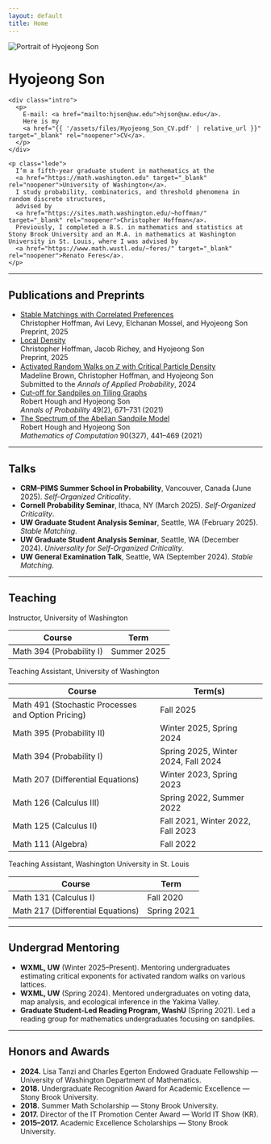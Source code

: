 ```yaml
---
layout: default
title: Home
---
```


<div class="hero">
  <img src="{{ '/assets/files/profile.jpeg' | relative_url }}" alt="Portrait of Hyojeong Son">
  <div>
    <h1>Hyojeong Son</h1>

    <div class="intro">
      <p>
        E-mail: <a href="mailto:hjson@uw.edu">hjson@uw.edu</a>.
        Here is my
        <a href="{{ '/assets/files/Hyojeong_Son_CV.pdf' | relative_url }}" target="_blank" rel="noopener">CV</a>.
      </p>
    </div>

    <p class="lede">
      I’m a fifth-year graduate student in mathematics at the
      <a href="https://math.washington.edu" target="_blank" rel="noopener">University of Washington</a>.
      I study probability, combinatorics, and threshold phenomena in random discrete structures,
      advised by
      <a href="https://sites.math.washington.edu/~hoffman/" target="_blank" rel="noopener">Christopher Hoffman</a>.
      Previously, I completed a B.S. in mathematics and statistics at Stony Brook University and an M.A. in mathematics at Washington University in St. Louis, where I was advised by
      <a href="https://www.math.wustl.edu/~feres/" target="_blank" rel="noopener">Renato Feres</a>.
    </p>
  </div>
</div>

---

## Publications and Preprints

<ul class="pubcards">
  <li class="pubcard">
    <div class="pub-title"><a href="{{ '/assets/files/stable_matchings_correlated_preferences.pdf' | relative_url }}" target="_blank" rel="noopener">Stable Matchings with Correlated Preferences</a></div>
    <div class="pub-authors">Christopher Hoffman, Avi Levy, Elchanan Mossel, and Hyojeong Son</div>
    <div class="pub-venue">Preprint, 2025</div>
  </li>
  <li class="pubcard">
    <div class="pub-title"><a href="{{ '/assets/files/local_density.pdf' | relative_url }}" target="_blank" rel="noopener">Local Density</a></div>
    <div class="pub-authors">Christopher Hoffman, Jacob Richey, and Hyojeong Son</div>
    <div class="pub-venue">Preprint, 2025</div>
  </li>
  <li class="pubcard">
    <div class="pub-title"><a href="https://arxiv.org/abs/2411.07609" target="_blank" rel="noopener">Activated Random Walks on ℤ with Critical Particle Density</a></div>
    <div class="pub-authors">Madeline Brown, Christopher Hoffman, and Hyojeong Son</div>
    <div class="pub-venue">Submitted to the <em>Annals of Applied Probability</em>, 2024</div>
  </li>
  <li class="pubcard">
    <div class="pub-title"><a href="https://arxiv.org/abs/1902.04174" target="_blank" rel="noopener">Cut-off for Sandpiles on Tiling Graphs</a></div>
    <div class="pub-authors">Robert Hough and Hyojeong Son</div>
    <div class="pub-venue"><em>Annals of Probability</em> 49(2), 671–731 (2021)</div>
  </li>
  <li class="pubcard">
    <div class="pub-title"><a href="https://arxiv.org/abs/1905.07015" target="_blank" rel="noopener">The Spectrum of the Abelian Sandpile Model</a></div>
    <div class="pub-authors">Robert Hough and Hyojeong Son</div>
    <div class="pub-venue"><em>Mathematics of Computation</em> 90(327), 441–469 (2021)</div>
  </li>
</ul>

---

## Talks

<ul class="tight">
  <li><strong>CRM–PIMS Summer School in Probability</strong>, Vancouver, Canada (June 2025). <em>Self-Organized Criticality</em>.</li>
  <li><strong>Cornell Probability Seminar</strong>, Ithaca, NY (March 2025). <em>Self-Organized Criticality</em>.</li>
  <li><strong>UW Graduate Student Analysis Seminar</strong>, Seattle, WA (February 2025). <em>Stable Matching</em>.</li>
  <li><strong>UW Graduate Student Analysis Seminar</strong>, Seattle, WA (December 2024). <em>Universality for Self-Organized Criticality</em>.</li>
  <li><strong>UW General Examination Talk</strong>, Seattle, WA (September 2024). <em>Stable Matching</em>.</li>
</ul>

---

## Teaching

<div class="teach-block">
  <div class="role-label">Instructor, University of Washington</div>
  <table class="table">
    <colgroup><col class="course"><col class="term"></colgroup>
    <thead><tr><th>Course</th><th>Term</th></tr></thead>
    <tbody>
      <tr><td>Math 394 (Probability I)</td><td>Summer 2025</td></tr>
    </tbody>
  </table>
</div>

<div class="teach-block">
  <div class="role-label">Teaching Assistant, University of Washington</div>
  <table class="table">
    <colgroup><col class="course"><col class="term"></colgroup>
    <thead><tr><th>Course</th><th>Term(s)</th></tr></thead>
    <tbody>
      <tr><td>Math 491 (Stochastic Processes and Option Pricing)</td><td>Fall 2025</td></tr>
      <tr><td>Math 395 (Probability II)</td><td>Winter 2025, Spring 2024</td></tr>
      <tr><td>Math 394 (Probability I)</td><td>Spring 2025, Winter 2024, Fall 2024</td></tr>
      <tr><td>Math 207 (Differential Equations)</td><td>Winter 2023, Spring 2023</td></tr>
      <tr><td>Math 126 (Calculus III)</td><td>Spring 2022, Summer 2022</td></tr>
      <tr><td>Math 125 (Calculus II)</td><td>Fall 2021, Winter 2022, Fall 2023</td></tr>
      <tr><td>Math 111 (Algebra)</td><td>Fall 2022</td></tr>
    </tbody>
  </table>
</div>

<div class="teach-block">
  <div class="role-label">Teaching Assistant, Washington University in St. Louis</div>
  <table class="table">
    <colgroup><col class="course"><col class="term"></colgroup>
    <thead><tr><th>Course</th><th>Term</th></tr></thead>
    <tbody>
      <tr><td>Math 131 (Calculus I)</td><td>Fall 2020</td></tr>
      <tr><td>Math 217 (Differential Equations)</td><td>Spring 2021</td></tr>
    </tbody>
  </table>
</div>

---

## Undergrad Mentoring

<ul class="tight">
  <li><strong>WXML, UW</strong> (Winter 2025–Present). Mentoring undergraduates estimating critical exponents for activated random walks on various lattices.</li>
  <li><strong>WXML, UW</strong> (Spring 2024). Mentored undergraduates on voting data, map analysis, and ecological inference in the Yakima Valley.</li>
  <li><strong>Graduate Student-Led Reading Program, WashU</strong> (Spring 2021). Led a reading group for mathematics undergraduates focusing on sandpiles.</li>
</ul>

---

## Honors and Awards

<ul class="tight">
  <li><strong>2024.</strong> Lisa Tanzi and Charles Egerton Endowed Graduate Fellowship — University of Washington Department of Mathematics.</li>
  <li><strong>2018.</strong> Undergraduate Recognition Award for Academic Excellence — Stony Brook University.</li>
  <li><strong>2018.</strong> Summer Math Scholarship — Stony Brook University.</li>
  <li><strong>2017.</strong> Director of the IT Promotion Center Award — World IT Show (KR).</li>
  <li><strong>2015–2017.</strong> Academic Excellence Scholarships — Stony Brook University.</li>
</ul>
